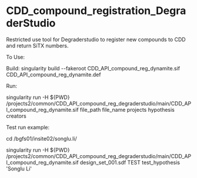 # CDD_compound_registration_DegraderStudio

Restricted use tool for Degraderstudio to register new compounds to CDD and return SiTX numbers. 


To Use:

Build: singularity build --fakeroot CDD_API_compound_reg_dynamite.sif CDD_API_compound_reg_dynamite.def


Run:

singularity run -H ${PWD} /projects2/common/CDD_API_compound_reg_degraderstudio/main/CDD_API_compound_reg_dynamite.sif file_path file_name projects hypothesis creators


Test run example:

cd /bgfs01/insite02/songlu.li/

singularity run -H ${PWD} /projects2/common/CDD_API_compound_reg_degraderstudio/main/CDD_API_compound_reg_dynamite.sif design_set_001.sdf TEST test_hypothesis 'Songlu Li'
